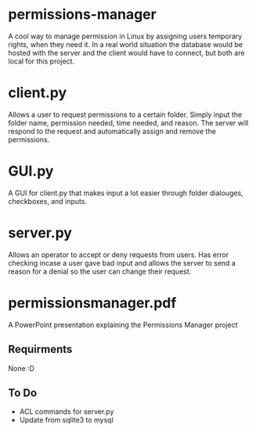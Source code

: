 # permissions-manager
A cool way to manage permission in Linux by assigning users temporary rights, when they need it. In a real world situation the database would be hosted with the server and the client would have to connect, but both are local for this project.

# client.py
Allows a user to request permissions to a certain folder. Simply input the folder name, permission needed, time needed, and reason. The server will respond to the request and automatically assign and remove the permissions.

# GUI.py
A GUI for client.py that makes input a lot easier through folder dialouges, checkboxes, and inputs. 

# server.py
Allows an operator to accept or deny requests from users. Has error checking incase a user gave bad input and allows the server to send a reason for a denial so the user can change their request.

# permissionsmanager.pdf
A PowerPoint presentation explaining the Permissions Manager project 

## Requirments
None :D

## To Do
* ACL commands for server.py 
* Update from sqlite3 to mysql
